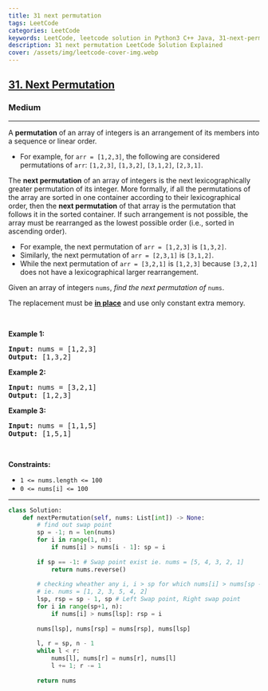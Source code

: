 ```yaml
---
title: 31 next permutation
tags: LeetCode
categories: LeetCode
keywords: LeetCode, leetcode solution in Python3 C++ Java, 31-next-permutation solution
description: 31 next permutation LeetCode Solution Explained
cover: /assets/img/leetcode-cover-img.webp
---
```



<h2><a href="https://leetcode.com/problems/next-permutation/">31. Next Permutation</a></h2><h3>Medium</h3><hr><div><p>A <strong>permutation</strong> of an array of integers is an arrangement of its members into a sequence or linear order.</p>

<ul>
	<li>For example, for <code>arr = [1,2,3]</code>, the following are considered permutations of <code>arr</code>: <code>[1,2,3]</code>, <code>[1,3,2]</code>, <code>[3,1,2]</code>, <code>[2,3,1]</code>.</li>
</ul>

<p>The <strong>next permutation</strong> of an array of integers is the next lexicographically greater permutation of its integer. More formally, if all the permutations of the array are sorted in one container according to their lexicographical order, then the <strong>next permutation</strong> of that array is the permutation that follows it in the sorted container. If such arrangement is not possible, the array must be rearranged as the lowest possible order (i.e., sorted in ascending order).</p>

<ul>
	<li>For example, the next permutation of <code>arr = [1,2,3]</code> is <code>[1,3,2]</code>.</li>
	<li>Similarly, the next permutation of <code>arr = [2,3,1]</code> is <code>[3,1,2]</code>.</li>
	<li>While the next permutation of <code>arr = [3,2,1]</code> is <code>[1,2,3]</code> because <code>[3,2,1]</code> does not have a lexicographical larger rearrangement.</li>
</ul>

<p>Given an array of integers <code>nums</code>, <em>find the next permutation of</em> <code>nums</code>.</p>

<p>The replacement must be <strong><a href="http://en.wikipedia.org/wiki/In-place_algorithm" target="_blank">in place</a></strong> and use only constant extra memory.</p>

<p>&nbsp;</p>
<p><strong>Example 1:</strong></p>

<pre><strong>Input:</strong> nums = [1,2,3]
<strong>Output:</strong> [1,3,2]
</pre>

<p><strong>Example 2:</strong></p>

<pre><strong>Input:</strong> nums = [3,2,1]
<strong>Output:</strong> [1,2,3]
</pre>

<p><strong>Example 3:</strong></p>

<pre><strong>Input:</strong> nums = [1,1,5]
<strong>Output:</strong> [1,5,1]
</pre>

<p>&nbsp;</p>
<p><strong>Constraints:</strong></p>

<ul>
	<li><code>1 &lt;= nums.length &lt;= 100</code></li>
	<li><code>0 &lt;= nums[i] &lt;= 100</code></li>
</ul>
</div>

---




```python
class Solution:
    def nextPermutation(self, nums: List[int]) -> None:
        # find out swap point
        sp = -1; n = len(nums)
        for i in range(1, n):
            if nums[i] > nums[i - 1]: sp = i
        
        if sp == -1: # Swap point exist ie. nums = [5, 4, 3, 2, 1]
            return nums.reverse()
        
        # checking wheather any i, i > sp for which nums[i] > nums[sp - 1]
        # ie. nums = [1, 2, 3, 5, 4, 2]
        lsp, rsp = sp - 1, sp # Left Swap point, Right swap point
        for i in range(sp+1, n):
            if nums[i] > nums[lsp]: rsp = i
        
        nums[lsp], nums[rsp] = nums[rsp], nums[lsp]
        
        l, r = sp, n - 1
        while l < r:
            nums[l], nums[r] = nums[r], nums[l]
            l += 1; r -= 1
        
        return nums
```
